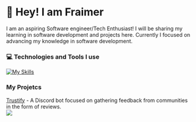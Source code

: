 # 💫 Hey! I am Fraimer
I am an aspiring Software engineer/Tech Enthusiast! I will be sharing my learning in software development and projects here. Currently I focused on advancing my knowledge in software development.

### 💻 Technologies and Tools I use
[![My Skills](https://skillicons.dev/icons?i=js,ts,py,html,css,bun,nodejs,react,nextjs,vite,express,git,mongodb,tailwind,discord,discordjs,zig,vscode,windows,github,cloudflare,supabase)](https://skillicons.dev)

### My Projetcs
[Trustify](https://www.trustify.gg/) - A Discord bot focused on gathering feedback from communities in the form of reviews.
<br>
![](https://github-readme-streak-stats.herokuapp.com/?user=fraimerr&theme=radical&hide_border=false)

